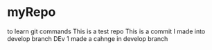 # myRepo
to learn git commands
This is a test repo
This is a commit I made into develop branch
DEv 1 made a cahnge in develop branch
